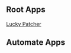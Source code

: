 ## Root Apps
[Lucky Patcher](https://github.com/Spontox42/AndroidCrackApps/raw/main/Ressources/Apks/Lucky_Patcher_10.1.0.apk)

## Automate Apps
